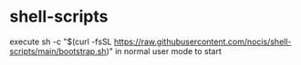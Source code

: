 # shell-scripts

execute sh -c "$(curl -fsSL https://raw.githubusercontent.com/nocis/shell-scripts/main/bootstrap.sh)" in normal user mode to start
